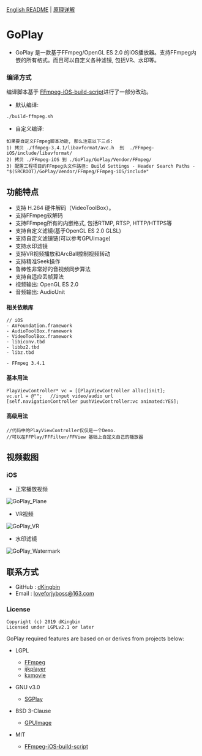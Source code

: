 
[English README](https://github.com/dKingbin/GoPlay/blob/master/README.md)   |  [原理详解](https://github.com/dKingbin/GoPlay/blob/master/image/GoPlay-Principle-chs.md)

# GoPlay

- GoPlay 是一款基于FFmpeg/OpenGL ES 2.0 的iOS播放器。支持FFmpeg内嵌的所有格式。而且可以自定义各种滤镜, 包括VR、水印等。

### 编译方式

编译脚本基于 [FFmpeg-iOS-build-script](https://github.com/kewlbear/FFmpeg-iOS-build-script)进行了一部分改动。

* 默认编译:
```
./build-ffmpeg.sh
```	
* 自定义编译:
```
如果要自定义FFmpeg脚本功能, 那么注意以下三点:
1) 拷贝 ./ffmpeg-3.4.1/libavformat/avc.h  到  ./FFmpeg-iOS/include/libavformat/
2) 拷贝 ./FFmpeg-iOS 到 ./GoPlay/GoPlay/Vendor/FFmpeg/ 
3) 配置工程项目的FFmpeg头文件路径: Build Settings - Header Search Paths - "$(SRCROOT)/GoPlay/Vendor/FFmpeg/FFmpeg-iOS/include"
```

## 功能特点

- 支持 H.264 硬件解码（VideoToolBox）。
- 支持FFmpeg软解码
- 支持FFmpeg所有的内嵌格式, 包括RTMP, RTSP, HTTP/HTTPS等
- 支持自定义滤镜(基于OpenGL ES 2.0 GLSL)
- 支持自定义滤镜链(可以参考GPUImage)
- 支持水印滤镜
- 支持VR视频播放和ArcBall控制视频转动
- 支持精准Seek操作
- 鲁棒性非常好的音视频同步算法
- 支持自适应丢帧算法
- 视频输出: OpenGL ES 2.0 
- 音频输出: AudioUnit

#### 相关依赖库

```
// iOS
- AVFoundation.framework
- AudioToolBox.framework
- VideoToolBox.framework
- libiconv.tbd
- libbz2.tbd
- libz.tbd

- FFmpeg 3.4.1
```

#### 基本用法

```
PlayViewController* vc = [[PlayViewController alloc]init];
vc.url = @"";	//input video/audio url
[self.navigationController pushViewController:vc animated:YES];
```

#### 高级用法

```
//代码中的PlayViewController仅仅是一个Demo.
//可以在FFPlay/FFFilter/FFView 基础上自定义自己的播放器
```

## 视频截图
### iOS

- 正常播放视频

![GoPlay_Plane](https://github.com/dKingbin/GoPlay/blob/master/image/GoPlay_Plane.png)

- VR视频

![GoPlay_VR](https://github.com/dKingbin/GoPlay/blob/master/image/GoPlay_VR.png)

- 水印滤镜

![GoPlay_Watermark](https://github.com/dKingbin/GoPlay/blob/master/image/GoPlay_Watermark.png)


## 联系方式

- GitHub : [dKingbin](https://github.com/dKingbin)
- Email : loveforjyboss@163.com

### License

```
Copyright (c) 2019 dKingbin
Licensed under LGPLv2.1 or later
```

GoPlay required features are based on or derives from projects below:
- LGPL
  - [FFmpeg](http://git.videolan.org/?p=ffmpeg.git)
  - [ijkplayer](https://github.com/bilibili/ijkplayer)
  - [kxmovie](https://github.com/kolyvan/kxmovie)

- GNU v3.0
  - [SGPlay](https://github.com/libobjc/SGPlayer)

- BSD 3-Clause
  - [GPUImage](https://github.com/BradLarson/GPUImage)

- MIT
  - [FFmpeg-iOS-build-script](https://github.com/kewlbear/FFmpeg-iOS-build-script)
